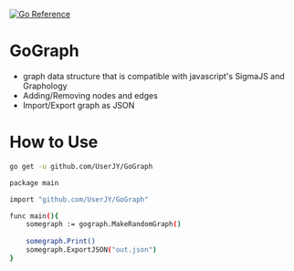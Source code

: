 [![Go Reference](https://pkg.go.dev/badge/github.com/UserJY/GoGraph#section-documentation.svg)](https://pkg.go.dev/github.com/UserJY/GoGraph#section-documentation)

# GoGraph

* graph data structure that is compatible with javascript's SigmaJS and Graphology
* Adding/Removing nodes and edges 
* Import/Export graph as JSON

# How to Use

```bash
go get -u github.com/UserJY/GoGraph
```

```bash
package main

import "github.com/UserJY/GoGraph" 

func main(){
	somegraph := gograph.MakeRandomGraph()
	
	somegraph.Print()
  	somegraph.ExportJSON("out.json")
}
```
